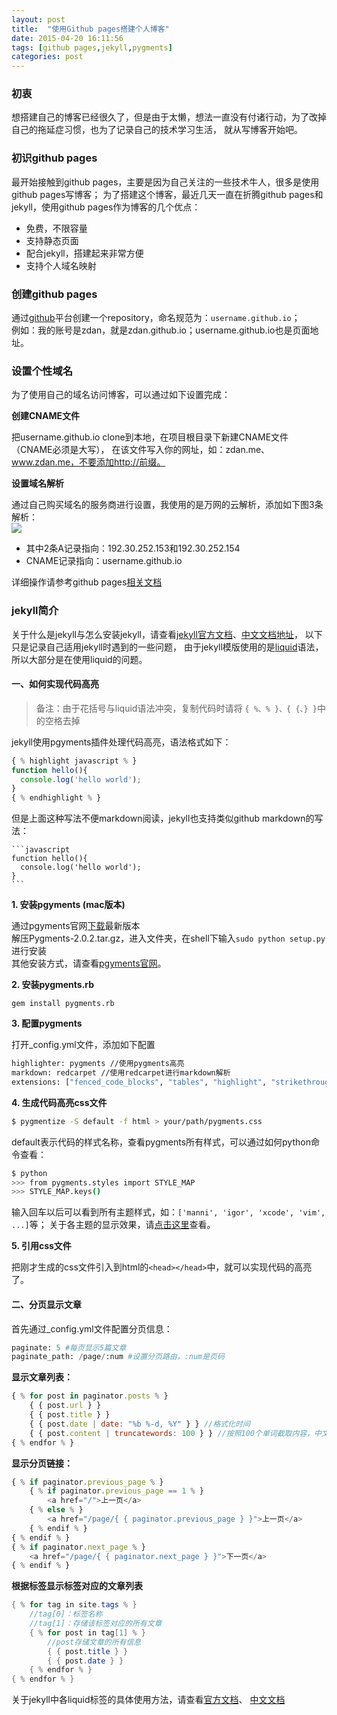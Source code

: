 ```yaml
---
layout: post
title:  "使用Github pages搭建个人博客"
date: 2015-04-20 16:11:56
tags: [github pages,jekyll,pygments]
categories: post
---
```

### 初衷
想搭建自己的博客已经很久了，但是由于太懒，想法一直没有付诸行动，为了改掉自己的拖延症习惯，也为了记录自己的技术学习生活，
就从写博客开始吧。

### 初识github pages
最开始接触到github pages，主要是因为自己关注的一些技术牛人，很多是使用github pages写博客；
为了搭建这个博客，最近几天一直在折腾github pages和jekyll，使用github pages作为博客的几个优点：
  
- 免费，不限容量
- 支持静态页面
- 配合jekyll，搭建起来非常方便
- 支持个人域名映射

### 创建github pages
通过[github](https://github.com/new)平台创建一个repository，命名规范为：```username.github.io```；  
例如：我的账号是zdan，就是zdan.github.io；username.github.io也是页面地址。  

### 设置个性域名
为了使用自己的域名访问博客，可以通过如下设置完成：  

**创建CNAME文件**   

把username.github.io clone到本地，在项目根目录下新建CNAME文件（CNAME必须是大写），
在该文件写入你的网址，如：zdan.me、www.zdan.me，不要添加http://前缀。  

**设置域名解析**  

通过自己购买域名的服务商进行设置，我使用的是万网的云解析，添加如下图3条解析：  
![](http://7xi82w.com1.z0.glb.clouddn.com/blog20150421141817.jpg)  

- 其中2条A记录指向：192.30.252.153和192.30.252.154  
- CNAME记录指向：username.github.io   

详细操作请参考github pages[相关文档](https://help.github.com/articles/setting-up-a-custom-domain-with-github-pages/)

### jekyll简介

关于什么是jekyll与怎么安装jekyll，请查看[jekyll官方文档](http://jekyllrb.com/docs/home/)、[中文文档地址](http://jekyllcn.com/docs/home/)，
以下只是记录自己适用jekyll时遇到的一些问题，
由于jekyll模版使用的是[liquid](https://github.com/Shopify/liquid/wiki/Liquid-for-Designers)语法，
所以大部分是在使用liquid的问题。  

#### 一、如何实现代码高亮

> 备注：由于花括号与liquid语法冲突，复制代码时请将 ```{ %、% }、{ {、} }```中的空格去掉

jekyll使用pgyments插件处理代码高亮，语法格式如下： 

```js
{ % highlight javascript % }
function hello(){
  console.log('hello world');
}
{ % endhighlight % }
```

但是上面这种写法不便markdown阅读，jekyll也支持类似github markdown的写法：  

    ```javascript  
    function hello(){
      console.log('hello world');
    }
    ```

**1. 安装pgyments (mac版本)**   

通过pgyments官网[下载](https://pypi.python.org/pypi/Pygments)最新版本  
解压Pygments-2.0.2.tar.gz，进入文件夹，在shell下输入```sudo python setup.py```进行安装  
其他安装方式，请查看[pgyments官网](http://pygments.org/)。

**2. 安装pygments.rb**  

```gem install pygments.rb```

**3. 配置pygments**  

打开_config.yml文件，添加如下配置  
    
```bash
highlighter: pygments //使用pygments高亮
markdown: redcarpet //使用redcarpet进行markdown解析
extensions: ["fenced_code_blocks", "tables", "highlight", "strikethrough"] //插件
```

**4. 生成代码高亮css文件**

```bash
$ pygmentize -S default -f html > your/path/pygments.css
```

default表示代码的样式名称，查看pygments所有样式，可以通过如何python命令查看： 

```bash
$ python
>>> from pygments.styles import STYLE_MAP
>>> STYLE_MAP.keys()
```

输入回车以后可以看到所有主题样式，如：```['manni', 'igor', 'xcode', 'vim', ...]```等；
关于各主题的显示效果，请[点击这里](http://pygments.org/demo/1487252/?style=vs)查看。

**5. 引用css文件**  

把刚才生成的css文件引入到html的```<head></head>```中，就可以实现代码的高亮了。  


#### 二、分页显示文章 
  
首先通过_config.yml文件配置分页信息：  

```py
paginate: 5 #每页显示5篇文章
paginate_path: /page/:num #设置分页路由，:num是页码
```

**显示文章列表：** 


```js
{ % for post in paginator.posts % }
    { { post.url } }
    { { post.title } }
    { { post.date | date: "%b %-d, %Y" } } //格式化时间
    { { post.content | truncatewords: 100 } } //按照100个单词截取内容，中文截取会出现问题
{ % endfor % }
```

**显示分页链接：** 

```js
{ % if paginator.previous_page % }
    { % if paginator.previous_page == 1 % }
        <a href="/">上一页</a>
    { % else % }
        <a href="/page/{ { paginator.previous_page } }">上一页</a>
    { % endif % }
{ % endif % }
{ % if paginator.next_page % }
    <a href="/page/{ { paginator.next_page } }">下一页</a>
{ % endif % }
```

**根据标签显示标签对应的文章列表**

```java
{ % for tag in site.tags % }
    //tag[0]：标签名称  
    //tag[1]：存储该标签对应的所有文章
    { % for post in tag[1] % }
        //post存储文章的所有信息
        { { post.title } } 
        { { post.date } }
    { % endfor % }
{ % endfor % }
```
    
关于jekyll中各liquid标签的具体使用方法，请查看[官方文档](http://jekyllrb.com/docs/variables/)、
[中文文档](http://jekyllcn.com/docs/variables/)  